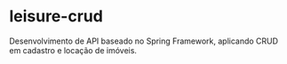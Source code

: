 # leisure-crud
Desenvolvimento de API baseado no Spring Framework, aplicando CRUD em cadastro e locação de imóveis.
